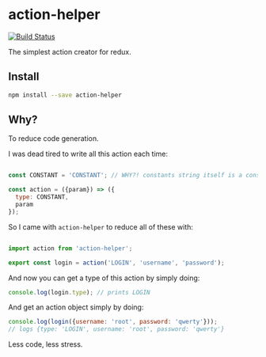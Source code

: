 # action-helper

[![Build Status](https://travis-ci.org/ayatkevich/action-helper.svg?branch=master)](https://travis-ci.org/ayatkevich/action-helper)

The simplest action creator for redux.

## Install

```bash
npm install --save action-helper
```

## Why?

To reduce code generation.

I was dead tired to write all this action each time:

```js

const CONSTANT = 'CONSTANT'; // WHY?! constants string itself is a constant

const action = ({param}) => ({
  type: CONSTANT,
  param
});

```

So I came with `action-helper` to reduce all of these with:

```js

import action from 'action-helper';

export const login = action('LOGIN', 'username', 'password');

```

And now you can get a type of this action by simply doing:

```js
console.log(login.type); // prints LOGIN
```

And get an action object simply by doing:

```js
console.log(login({username: 'root', password: 'qwerty'}));
// logs {type: 'LOGIN', username: 'root', password: 'qwerty'}
```

Less code, less stress.
